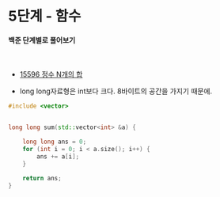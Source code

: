# 5단계 - 함수

#### 백준 단계별로 풀어보기

<br>

* [15596 정수 N개의 합](https://www.acmicpc.net/problem/15596)

* long long자료형은 int보다 크다. 8바이트의 공간을 가지기 때문에.

```cpp
#include <vector>


long long sum(std::vector<int> &a) {

	long long ans = 0;
	for (int i = 0; i < a.size(); i++) {
		ans += a[i];
	}

	return ans;
}
```